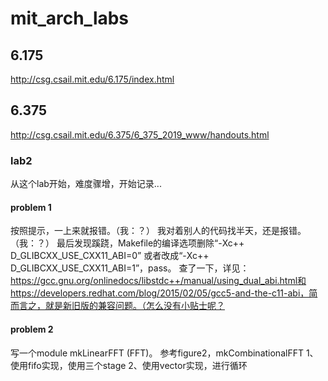 # mit_arch_labs

## 6.175
http://csg.csail.mit.edu/6.175/index.html

## 6.375
http://csg.csail.mit.edu/6.375/6_375_2019_www/handouts.html

### lab2
从这个lab开始，难度骤增，开始记录...
#### problem 1
按照提示，一上来就报错。（我：？）
我对着别人的代码找半天，还是报错。（我：？）
最后发现蹊跷，Makefile的编译选项删除“-Xc++ D_GLIBCXX_USE_CXX11_ABI=0”
或者改成“-Xc++ D_GLIBCXX_USE_CXX11_ABI=1”，pass。
查了一下，详见：https://gcc.gnu.org/onlinedocs/libstdc++/manual/using_dual_abi.html和https://developers.redhat.com/blog/2015/02/05/gcc5-and-the-c11-abi，简而言之，就是新旧版的兼容问题。（怎么没有小贴士呢？
#### problem 2
写一个module mkLinearFFT (FFT)。
参考figure2，mkCombinationalFFT
1、使用fifo实现，使用三个stage
2、使用vector实现，进行循环